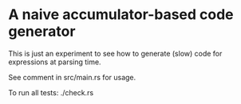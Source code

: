 # A naive accumulator-based code generator

This is just an experiment to see how to generate (slow) code for expressions
at parsing time.

See comment in src/main.rs for usage.

To run all tests: ./check.rs
